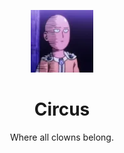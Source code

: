 <p align="center">
  <img src="app/images/logo.png" width="100" />
</p>

<h1 align="center">
  Circus
</h1>

<p align="center">
  Where all clowns belong.
</p>